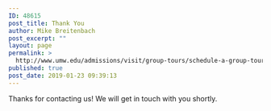 ```yaml
---
ID: 48615
post_title: Thank You
author: Mike Breitenbach
post_excerpt: ""
layout: page
permalink: >
  http://www.umw.edu/admissions/visit/group-tours/schedule-a-group-tour/thank-you/
published: true
post_date: 2019-01-23 09:39:13
---
```

Thanks for contacting us! We will get in touch with you shortly.